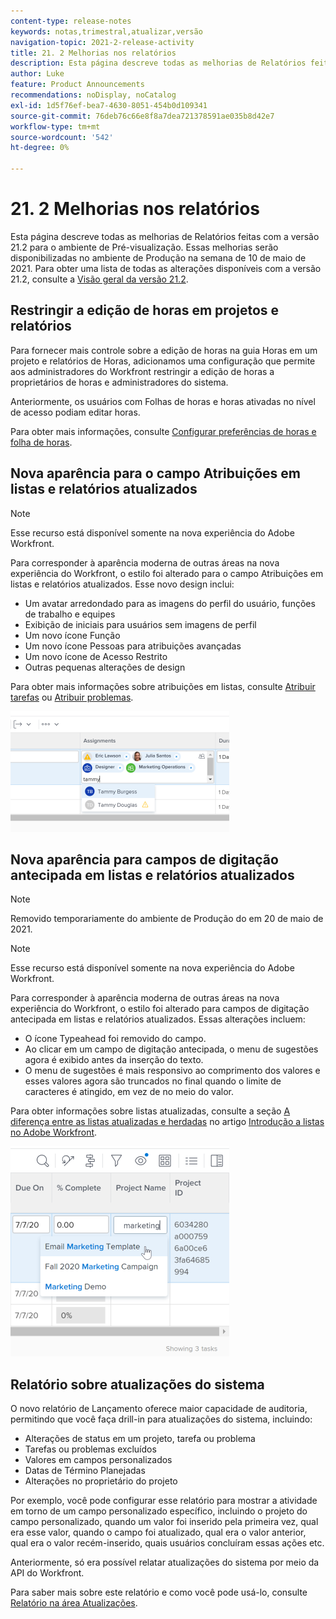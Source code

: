 ```yaml
---
content-type: release-notes
keywords: notas,trimestral,atualizar,versão
navigation-topic: 2021-2-release-activity
title: 21. 2 Melhorias nos relatórios
description: Esta página descreve todas as melhorias de Relatórios feitas com a versão 21.2 para o ambiente de Pré-visualização. Essas melhorias serão disponibilizadas no ambiente de Produção na semana de 10 de maio de 2021. Para obter uma lista de todas as alterações disponíveis com a versão 21.2, consulte Visão geral da versão 21.2.
author: Luke
feature: Product Announcements
recommendations: noDisplay, noCatalog
exl-id: 1d5f76ef-bea7-4630-8051-454b0d109341
source-git-commit: 76deb76c66e8f8a7dea721378591ae035b8d42e7
workflow-type: tm+mt
source-wordcount: '542'
ht-degree: 0%

---
```


# 21. 2 Melhorias nos relatórios

Esta página descreve todas as melhorias de Relatórios feitas com a versão 21.2 para o ambiente de Pré-visualização. Essas melhorias serão disponibilizadas no ambiente de Produção na semana de 10 de maio de 2021. Para obter uma lista de todas as alterações disponíveis com a versão 21.2, consulte a [Visão geral da versão 21.2](../../../product-announcements/product-releases/21.2-release-activity/21-2-release-overview.md).

## Restringir a edição de horas em projetos e relatórios

Para fornecer mais controle sobre a edição de horas na guia Horas em um projeto e relatórios de Horas, adicionamos uma configuração que permite aos administradores do Workfront restringir a edição de horas a proprietários de horas e administradores do sistema.

Anteriormente, os usuários com Folhas de horas e horas ativadas no nível de acesso podiam editar horas.

Para obter mais informações, consulte [Configurar preferências de horas e folha de horas](../../../administration-and-setup/set-up-workfront/configure-timesheets-schedules/timesheet-and-hour-preferences.md).

## Nova aparência para o campo Atribuições em listas e relatórios atualizados

>[!NOTE]
>
>Esse recurso está disponível somente na nova experiência do Adobe Workfront.

Para corresponder à aparência moderna de outras áreas na nova experiência do Workfront, o estilo foi alterado para o campo Atribuições em listas e relatórios atualizados. Esse novo design inclui:

* Um avatar arredondado para as imagens do perfil do usuário, funções de trabalho e equipes
* Exibição de iniciais para usuários sem imagens de perfil
* Um novo ícone Função
* Um novo ícone Pessoas para atribuições avançadas
* Um novo ícone de Acesso Restrito
* Outras pequenas alterações de design

Para obter mais informações sobre atribuições em listas, consulte [Atribuir tarefas](../../../manage-work/tasks/assign-tasks/assign-tasks.md) ou [Atribuir problemas](../../../manage-work/issues/manage-issues/assign-issues.md).

![](assets/assignments-updates-350x193.png)

## Nova aparência para campos de digitação antecipada em listas e relatórios atualizados

>[!NOTE]
>
>Removido temporariamente do ambiente de Produção do em 20 de maio de 2021.

>[!NOTE]
>
>Esse recurso está disponível somente na nova experiência do Adobe Workfront.

Para corresponder à aparência moderna de outras áreas na nova experiência do Workfront, o estilo foi alterado para campos de digitação antecipada em listas e relatórios atualizados. Essas alterações incluem:

* O ícone Typeahead foi removido do campo.
* Ao clicar em um campo de digitação antecipada, o menu de sugestões agora é exibido antes da inserção do texto.
* O menu de sugestões é mais responsivo ao comprimento dos valores e esses valores agora são truncados no final quando o limite de caracteres é atingido, em vez de no meio do valor.

Para obter informações sobre listas atualizadas, consulte a seção [A diferença entre as listas atualizadas e herdadas](../../../workfront-basics/navigate-workfront/use-lists/view-items-in-a-list.md#updated) no artigo [Introdução a listas no Adobe Workfront](../../../workfront-basics/navigate-workfront/use-lists/view-items-in-a-list.md).

![](assets/typeahead-updates-350x336.png)

## Relatório sobre atualizações do sistema

O novo relatório de Lançamento oferece maior capacidade de auditoria, permitindo que você faça drill-in para atualizações do sistema, incluindo:

* Alterações de status em um projeto, tarefa ou problema
* Tarefas ou problemas excluídos
* Valores em campos personalizados
* Datas de Término Planejadas
* Alterações no proprietário do projeto

Por exemplo, você pode configurar esse relatório para mostrar a atividade em torno de um campo personalizado específico, incluindo o projeto do campo personalizado, quando um valor foi inserido pela primeira vez, qual era esse valor, quando o campo foi atualizado, qual era o valor anterior, qual era o valor recém-inserido, quais usuários concluíram essas ações etc.

Anteriormente, só era possível relatar atualizações do sistema por meio da API do Workfront.

Para saber mais sobre este relatório e como você pode usá-lo, consulte [Relatório na área Atualizações](../../../reports-and-dashboards/reports/creating-and-managing-reports/create-journal-entry-report.md).

